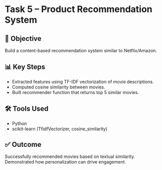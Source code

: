 # Task 5 – Product Recommendation System

## 📌 Objective
Build a content-based recommendation system similar to Netflix/Amazon.

## 📊 Key Steps
- Extracted features using TF-IDF vectorization of movie descriptions.
- Computed cosine similarity between movies.
- Built recommender function that returns top 5 similar movies.

## 🛠️ Tools Used
- Python
- scikit-learn (TfidfVectorizer, cosine_similarity)

## ✅ Outcome
Successfully recommended movies based on textual similarity. Demonstrated how personalization can drive engagement.


